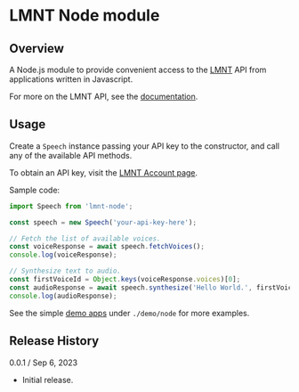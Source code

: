 # LMNT Node module

## Overview

A Node.js module to provide convenient access to the [LMNT](https://www.lmnt.com) API from applications written in Javascript.

For more on the LMNT API, see the [documentation](https://www.lmnt.com/docs/).

## Usage

Create a `Speech` instance passing your API key to the constructor, and call any of the available API methods.

To obtain an API key, visit the [LMNT Account page](https://app.lmnt.com/account).

Sample code:
```js
import Speech from 'lmnt-node';

const speech = new Speech('your-api-key-here');

// Fetch the list of available voices.
const voiceResponse = await speech.fetchVoices();
console.log(voiceResponse);

// Synthesize text to audio.
const firstVoiceId = Object.keys(voiceResponse.voices)[0];
const audioResponse = await speech.synthesize('Hello World.', firstVoiceId, { format: 'mp3' });
console.log(audioResponse);
```

See the simple [demo apps](./demo/node/README.md) under `./demo/node` for more examples.
## Release History

0.0.1 / Sep 6, 2023
- Initial release.
